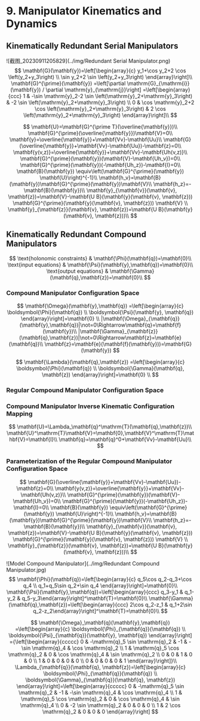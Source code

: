 # 9. Manipulator Kinematics and Dynamics

## Kinematically Redundant Serial Manipulators

![截图_20230911205829](../img/Redundant Serial Manipulator.png)
$$
\mathbf{G}(\mathbf{y})=\left[\begin{array}{c}
y_1+\cos y_2+2 \cos \left(y_2+y_3\right) \\
\sin y_2+2 \sin \left(y_2+y_3\right)
\end{array}\right]\\
\mathbf{G}^{\prime}(\mathbf{y}) =\left[\partial \mathrm{G}_{\mathrm{i}}(\mathbf{y}) / \partial \mathrm{y}_{\mathrm{j}}\right]
 =\left[\begin{array}{ccc}
1 & -\sin \mathrm{y}_2-2 \sin \left(\mathrm{y}_2+\mathrm{y}_3\right) & -2 \sin \left(\mathrm{y}_2+\mathrm{y}_3\right) \\
0 & \cos \mathrm{y}_2+2 \cos \left(\mathrm{y}_2+\mathrm{y}_3\right) & 2 \cos \left(\mathrm{y}_2+\mathrm{y}_3\right)
\end{array}\right]\\
$$

$$
\mathbf{U}=\mathbf{G}^{\prime T}(\overline{\mathbf{y}})\\
\mathbf{G}^{\prime}(\overline{\mathbf{y}})\mathbf{V}=0\\
\mathbf{y}=\overline{\mathbf{y}}+\mathbf{Vv}-\mathbf{Uu}\\
\mathbf{G}(\overline{\mathbf{y}}+\mathbf{Vv}-\mathbf{Uu})-\mathbf{z}=0\\
\mathbf{y(v,z)}=\overline{\mathbf{y}}+\mathbf{Vv}-\mathbf{Uh(v,z)}\\
\mathbf{G}^{\prime}(\mathbf{y})(\mathbf{V}-\mathbf{Uh_v})=0\\
\mathbf{G}^{\prime}(\mathbf{y})(-\mathbf{Uh_z})-\mathbf{I}=0\\
\mathbf{B}(\mathbf{y}) \equiv\left(\mathbf{G}^{\prime}(\mathbf{y}) \mathbf{U}\right)^{-1}\\
\mathbf{h_v}=\mathbf{B}(\mathbf{y})\mathbf{G}^{\prime}(\mathbf{y})\mathbf{V}\\
\mathbf{h_z}=-\mathbf{B}(\mathbf{y})\\
\mathbf{y}_{\mathbf{v}}(\mathbf{v}, \mathbf{z})=\mathbf{V}-\mathbf{U B}(\mathbf{y}(\mathbf{v}, \mathbf{z})) \mathbf{G}^{\prime}(\mathbf{y}(\mathbf{v}, \mathbf{z})) \mathbf{V} \\
\mathbf{y}_{\mathbf{z}}(\mathbf{v}, \mathbf{z})=\mathbf{U B}(\mathbf{y}(\mathbf{v}, \mathbf{z}))\\
$$

## Kinematically Redundant Compound Manipulators

$$
\text{holonomic constraints} & \mathbf{\Phi}(\mathbf{q})=\mathbf{0}\\
\text{input equations} & \mathbf{\Psi}(\mathbf{y},\mathbf{q})=\mathbf{0}\\
\text{output equations} & \mathbf{\Gamma}(\mathbf{q},\mathbf{z})=\mathbf{0}\\
$$

### Compound Manipulator Configuration Space

$$
\mathbf{\Omega}(\mathbf{y},\mathbf{q})
=\left[\begin{array}{c}
\boldsymbol{\Phi}(\mathbf{q}) \\
\boldsymbol{\Psi}(\mathbf{y}, \mathbf{q})
\end{array}\right]=\mathbf{0} \\
|\mathbf{\Omega}_{\mathbf{q}}(\mathbf{y},\mathbf{q})|\not=0\Rightarrow\mathbf{q}=\mathbf{f}(\mathbf{y})\\
|\mathbf{\Gamma}_{\mathbf{z}}(\mathbf{q},\mathbf{z})|\not=0\Rightarrow\mathbf{z}=\mathbf{e}(\mathbf{q})\\
\mathbf{z}=\mathbf{e}(\mathbf{f}(\mathbf{y}))=\mathbf{G}(\mathbf{y})
$$

$$
\mathbf{\Lambda}(\mathbf{q},\mathbf{z})
=\left[\begin{array}{c}
\boldsymbol{\Phi}(\mathbf{q}) \\
\boldsymbol{\Gamma}(\mathbf{q}, \mathbf{z})
\end{array}\right]=\mathbf{0} \\
$$

### Regular Compound Manipulator Configuration Space

### Compound Manipulator Inverse Kinematic Configuration Mapping

$$
\mathbf{U}=\Lambda_\mathbf{q}^\mathrm{T}(\mathbf{q},\mathbf{z})\\
\mathbf{U}^\mathrm{T}\mathbf{V}=\mathbf{0},\mathbf{V}^\mathrm{T}\mathbf{V}=\mathbf{I}\\
\mathbf{q}=\mathbf{q}^0+\mathbf{Vv}-\mathbf{Uu}\\
$$

### Parameterization of the Regular Compound Manipulator Configuration Space

$$
\mathbf{G}(\overline{\mathbf{y}}+\mathbf{Vv}-\mathbf{Uu})-\mathbf{z}=0\\
\mathbf{y(v,z)}=\overline{\mathbf{y}}+\mathbf{Vv}-\mathbf{Uh(v,z)}\\
\mathbf{G}^{\prime}(\mathbf{y})(\mathbf{V}-\mathbf{Uh_v})=0\\
\mathbf{G}^{\prime}(\mathbf{y})(-\mathbf{Uh_z})-\mathbf{I}=0\\
\mathbf{B}(\mathbf{y}) \equiv\left(\mathbf{G}^{\prime}(\mathbf{y}) \mathbf{U}\right)^{-1}\\
\mathbf{h_v}=\mathbf{B}(\mathbf{y})\mathbf{G}^{\prime}(\mathbf{y})\mathbf{V}\\
\mathbf{h_z}=-\mathbf{B}(\mathbf{y})\\
\mathbf{y}_{\mathbf{v}}(\mathbf{v}, \mathbf{z})=\mathbf{V}-\mathbf{U B}(\mathbf{y}(\mathbf{v}, \mathbf{z})) \mathbf{G}^{\prime}(\mathbf{y}(\mathbf{v}, \mathbf{z})) \mathbf{V} \\
\mathbf{y}_{\mathbf{z}}(\mathbf{v}, \mathbf{z})=\mathbf{U B}(\mathbf{y}(\mathbf{v}, \mathbf{z}))\\
$$



![Model Compound Manipulator](../img/Redundant Compound Manipulator.jpg)
$$
\mathbf{\Phi}(\mathbf{q})=\left[\begin{array}{c}
q_5\cos q_2-q_3+\cos q_4 \\
q_1+q_5\sin q_2+\sin q_4
\end{array}\right]=\mathbf{0}\\
\mathbf{\Psi}(\mathbf{y},\mathbf{q})=\left[\begin{array}{ccc}
q_3-y_1 & q_1-y_2 & q_5-y_3\end{array}\right]^\mathbf{T}=\mathbf{0}\\
\mathbf{\Gamma}(\mathbf{q},\mathbf{z})=\left[\begin{array}{ccc}
2\cos q_2-z_1 & q_1+2\sin q_2-z_2\end{array}\right]^\mathbf{T}=\mathbf{0}\\
$$

$$
\mathbf{\Omega}_\mathbf{q}(\mathbf{y},\mathbf{q})
=\left[\begin{array}{c}
\boldsymbol{\Phi}_{\mathbf{q}}(\mathbf{q}) \\
\boldsymbol{\Psi}_{\mathbf{q}}(\mathbf{y}, \mathbf{q})
\end{array}\right]
={\left[\begin{array}{ccccc}
0 & -\mathrm{q}_5 \sin \mathrm{q}_2 & -1 & -\sin \mathrm{q}_4 & \cos \mathrm{q}_2 \\
1 & \mathrm{q}_5 \cos \mathrm{q}_2 & 0 & \cos \mathrm{q}_4 & \sin \mathrm{q}_2 \\
0 & 0 & 1 & 0 & 0 \\
1 & 0 & 0 & 0 & 0 \\
0 & 0 & 0 & 0 & 1
\end{array}\right]}\\
\Lambda_{\mathbf{q}}(\mathbf{q}, \mathbf{z})=\left[\begin{array}{c}
\boldsymbol{\Phi}_{\mathbf{q}}(\mathbf{q}) \\
\boldsymbol{\Gamma}_{\mathbf{q}}(\mathbf{q}, \mathbf{z})
\end{array}\right]=\left[\begin{array}{ccccc}
0 & -\mathrm{q}_5 \sin \mathrm{q}_2 & -1 & -\sin \mathrm{q}_4 & \cos \mathrm{q}_4 \\
1 & \mathrm{q}_5 \cos \mathrm{q}_2 & 0 & \cos \mathrm{q}_4 & \sin \mathrm{q}_4 \\
0 & -2 \sin \mathrm{q}_2 & 0 & 0 & 0 \\
1 & 2 \cos \mathrm{q}_2 & 0 & 0 & 0
\end{array}\right]
$$

